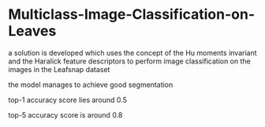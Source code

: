 # Multiclass-Image-Classification-on-Leaves
a solution is developed which uses the concept of the Hu moments invariant and the Haralick feature descriptors to perform image classification on the images in the Leafsnap dataset

the model manages to achieve good segmentation

top-1 accuracy score lies around 0.5

top-5 accuracy score is around 0.8

